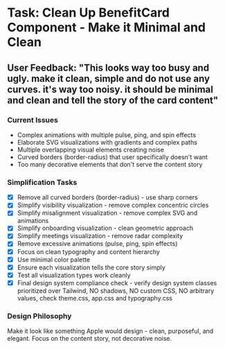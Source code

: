 # Task: Clean Up BenefitCard Component - Make it Minimal and Clean

## User Feedback: "This looks way too busy and ugly. make it clean, simple and do not use any curves. it's way too noisy. it should be minimal and clean and tell the story of the card content"

### Current Issues
- Complex animations with multiple pulse, ping, and spin effects
- Elaborate SVG visualizations with gradients and complex paths
- Multiple overlapping visual elements creating noise
- Curved borders (border-radius) that user specifically doesn't want
- Too many decorative elements that don't serve the content story

### Simplification Tasks
- [x] Remove all curved borders (border-radius) - use sharp corners
- [x] Simplify visibility visualization - remove complex concentric circles
- [x] Simplify misalignment visualization - remove complex SVG and animations
- [x] Simplify onboarding visualization - clean geometric approach
- [x] Simplify meetings visualization - remove radar complexity
- [x] Remove excessive animations (pulse, ping, spin effects)
- [x] Focus on clean typography and content hierarchy
- [x] Use minimal color palette
- [x] Ensure each visualization tells the core story simply
- [x] Test all visualization types work cleanly
- [x] Final design system compliance check - verify design system classes prioritized over Tailwind, NO shadows, NO custom CSS, NO arbitrary values, check theme.css, app.css and typography.css

### Design Philosophy
Make it look like something Apple would design - clean, purposeful, and elegant. Focus on the content story, not decorative noise.
